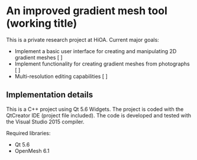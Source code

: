An improved gradient mesh tool (working title)
=======
This is a private research project at HiOA.
Current major goals:

* Implement a basic user interface for creating and manipulating 2D gradient meshes [ ]
* Implement functionality for creating gradient meshes from photographs [ ]
* Multi-resolution editing capabilities [ ]

Implementation details
-----------
This is a C++ project using Qt 5.6 Widgets.
The project is coded with the QtCreator IDE (project file included).
The code is developed and tested with the Visual Studio 2015 compiler.

Required libraries:

* Qt 5.6
* OpenMesh 6.1